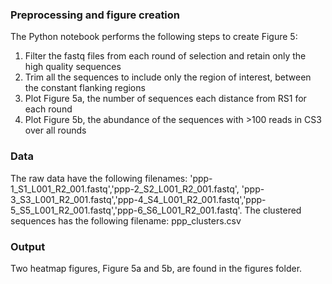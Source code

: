 ### Preprocessing and figure creation
The Python notebook performs the following steps to create Figure 5:

1. Filter the fastq files from each round of selection and retain only the high quality sequences
2. Trim all the sequences to include only the region of interest, between the constant flanking regions
3. Plot Figure 5a, the number of sequences each distance from RS1 for each round
4. Plot Figure 5b, the abundance of the sequences with >100 reads in CS3 over all rounds

### Data
The raw data have the following filenames:
'ppp-1_S1_L001_R2_001.fastq','ppp-2_S2_L001_R2_001.fastq', 'ppp-3_S3_L001_R2_001.fastq','ppp-4_S4_L001_R2_001.fastq','ppp-5_S5_L001_R2_001.fastq','ppp-6_S6_L001_R2_001.fastq'. The clustered sequences has the following filename: ppp_clusters.csv

### Output
Two heatmap figures, Figure 5a and 5b, are found in the figures folder.
